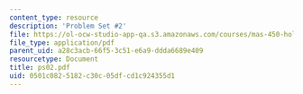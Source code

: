 ```yaml
---
content_type: resource
description: 'Problem Set #2'
file: https://ol-ocw-studio-app-qa.s3.amazonaws.com/courses/mas-450-holographic-imaging-spring-2003/0501c0825182c30c05dfcd1c924355d1_ps02.pdf
file_type: application/pdf
parent_uid: a28c3acb-66f5-3c51-e6a9-ddda6689e409
resourcetype: Document
title: ps02.pdf
uid: 0501c082-5182-c30c-05df-cd1c924355d1
---
```

